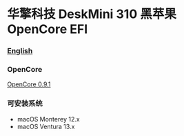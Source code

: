 # 华擎科技 DeskMini 310 黑苹果 OpenCore EFI

### [English](README.md)

### OpenCore

[OpenCore 0.9.1](https://github.com/acidanthera/OpenCorePkg)

### 可安装系统

- macOS Monterey 12.x 
- macOS Ventura  13.x 
